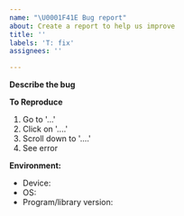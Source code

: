 ```yaml
---
name: "\U0001F41E Bug report"
about: Create a report to help us improve
title: ''
labels: 'T: fix'
assignees: ''

---
```


<!--
Thanks for taking the time to file an issue!
Please select the component label (C: abc) this bug is related to from the right.
-->

**Describe the bug**
<!-- A clear and concise description of what the bug is -->



**To Reproduce**
<!-- Steps to reproduce the behavior -->
1. Go to '...'
2. Click on '....'
3. Scroll down to '....'
4. See error


<!-- If applicable, add screenshots to help explain your problem
**Screenshots**

| Description 1  | Description 2  |
| :------------: | :------------: |
| <screenshot 1> | <screenshot 2> |
-->

**Environment:**
<!-- Please complete the following information -->
 - Device:  <!-- e.g. Samsung Galaxy S8+ -->
 - OS:  <!-- e.g. Windows 10 Home 1809 -->
 - Program/library version:  <!-- e.g. 1.0.0 -->
